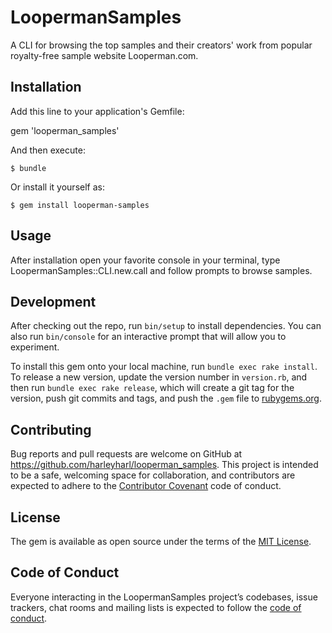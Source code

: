 # LoopermanSamples

A CLI for browsing the top samples and their creators' work from popular royalty-free sample website Looperman.com.

## Installation

Add this line to your application's Gemfile:

gem 'looperman_samples'

And then execute:

    $ bundle

Or install it yourself as:

    $ gem install looperman-samples

## Usage

After installation open your favorite console in your terminal, type LoopermanSamples::CLI.new.call and follow prompts to browse samples. 

## Development

After checking out the repo, run `bin/setup` to install dependencies. You can also run `bin/console` for an interactive prompt that will allow you to experiment.

To install this gem onto your local machine, run `bundle exec rake install`. To release a new version, update the version number in `version.rb`, and then run `bundle exec rake release`, which will create a git tag for the version, push git commits and tags, and push the `.gem` file to [rubygems.org](https://rubygems.org).

## Contributing

Bug reports and pull requests are welcome on GitHub at https://github.com/harleyharl/looperman_samples. This project is intended to be a safe, welcoming space for collaboration, and contributors are expected to adhere to the [Contributor Covenant](http://contributor-covenant.org) code of conduct.

## License

The gem is available as open source under the terms of the [MIT License](https://opensource.org/licenses/MIT).

## Code of Conduct

Everyone interacting in the LoopermanSamples project’s codebases, issue trackers, chat rooms and mailing lists is expected to follow the [code of conduct](https://github.com/harleyharl/looperman_samples/blob/master/CODE_OF_CONDUCT.md).
